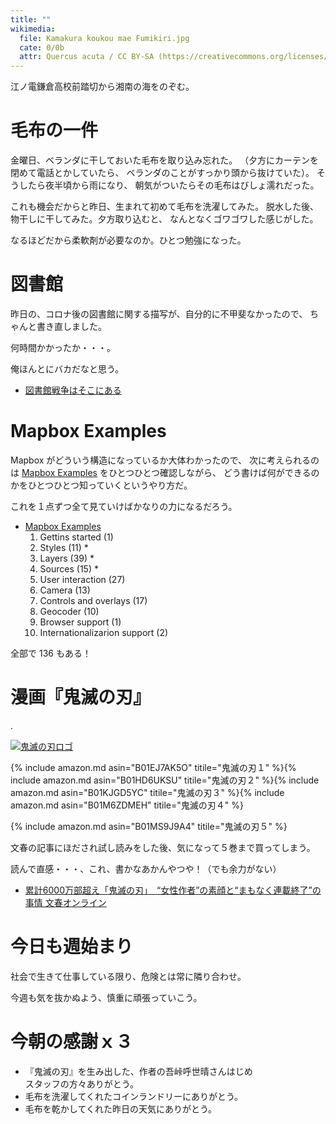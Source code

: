 ```yaml
---
title: ""
wikimedia:
  file: Kamakura koukou mae Fumikiri.jpg
  cate: 0/0b
  attr: Quercus acuta / CC BY-SA (https://creativecommons.org/licenses/by-sa/4.0)
---
```


江ノ電鎌倉高校前踏切から湘南の海をのぞむ。


# 毛布の一件

金曜日、ベランダに干しておいた毛布を取り込み忘れた。
（夕方にカーテンを閉めて電話とかしていたら、
  ベランダのことがすっかり頭から抜けていた）。
そうしたら夜半頃から雨になり、
朝気がついたらその毛布はびしょ濡れだった。

これも機会だからと昨日、生まれて初めて毛布を洗濯してみた。
脱水した後、物干しに干してみた。夕方取り込むと、
なんとなくゴワゴワした感じがした。

なるほどだから柔軟剤が必要なのか。ひとつ勉強になった。


# 図書館

昨日の、コロナ後の図書館に関する描写が、自分的に不甲斐なかったので、
ちゃんと書き直しました。

何時間かかったか・・・。

俺ほんとにバカだなと思う。

* [図書館戦争はそこにある]()



# Mapbox Examples

Mapbox がどういう構造になっているか大体わかったので、
次に考えられるのは
[Mapbox Examples](https://docs.mapbox.com/mapbox-gl-js/examples/)
をひとつひとつ確認しながら、
どう書けば何ができるのかをひとつひとつ知っていくというやり方だ。

これを１点ずつ全て見ていけばかなりの力になるだろう。

* [Mapbox Examples](https://docs.mapbox.com/mapbox-gl-js/examples/)
  1. Gettins started (1)
  1. Styles (11) \*
  1. Layers (39) \*
  1. Sources (15) \*
  1. User interaction (27)
  1. Camera (13)
  1. Controls and overlays (17)
  1. Geocoder (10)
  1. Browser support (1)
  1. Internationalizarion support (2)

全部で 136 もある！




# 漫画『鬼滅の刃』

.

[![鬼滅の刃ロゴ](https://upload.wikimedia.org/wikipedia/commons/e/ec/Kimetsu_no_Yaiba_logo.svg)](https://commons.wikimedia.org/wiki/File:Kimetsu_no_Yaiba_logo.svg)

{%   include amazon.md asin="B01EJ7AK5O" titile="鬼滅の刃１"
%}{% include amazon.md asin="B01HD6UKSU" titile="鬼滅の刃２"
%}{% include amazon.md asin="B01KJGD5YC" titile="鬼滅の刃３"
%}{% include amazon.md asin="B01M6ZDMEH" titile="鬼滅の刃４"
%}

{% include amazon.md asin="B01MS9J9A4" titile="鬼滅の刃５" %}


文春の記事にほだされ試し読みをした後、気になって５巻まで買ってしまう。

読んで直感・・・、これ、書かなあかんやつや！（でも余力がない）

* [累計6000万部超え「鬼滅の刃」　“女性作者”の素顔と“まもなく連載終了”の事情  文春オンライン](https://bunshun.jp/articles/-/37807)


# 今日も週始まり

社会で生きて仕事している限り、危険とは常に隣り合わせ。

今週も気を抜かぬよう、慎重に頑張っていこう。


# 今朝の感謝ｘ３

* 『鬼滅の刃』を生み出した、作者の吾峠呼世晴さんはじめ  
  スタッフの方々ありがとう。
* 毛布を洗濯してくれたコインランドリーにありがとう。
* 毛布を乾かしてくれた昨日の天気にありがとう。
